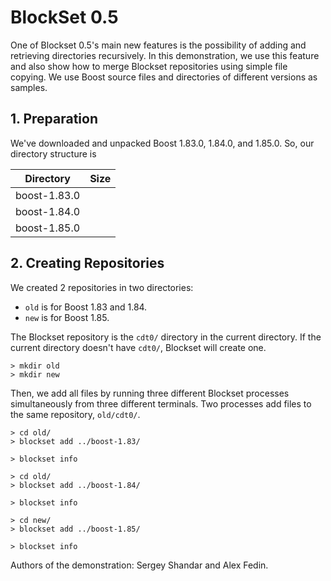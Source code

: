 # BlockSet 0.5

One of Blockset 0.5's main new features is the possibility of adding and retrieving directories recursively. In this demonstration, we use this feature and also show how to merge Blockset repositories using simple file copying. We use Boost source files and directories of different versions as samples.

## 1. Preparation

We've downloaded and unpacked Boost 1.83.0, 1.84.0, and 1.85.0. So, our directory structure is

|Directory   |Size|
|------------|----|
|boost-1.83.0|    |
|boost-1.84.0|    |
|boost-1.85.0|    |

## 2. Creating Repositories

We created 2 repositories in two directories: 
- `old` is for Boost 1.83 and 1.84.
- `new` is for Boost 1.85.

The Blockset repository is the `cdt0/` directory in the current directory. If the current directory doesn't have `cdt0/`, Blockset will create one. 

```
> mkdir old
> mkdir new
```

Then, we add all files by running three different Blockset processes simultaneously from three different terminals. Two processes add files to the same repository, `old/cdt0/`. 

```
> cd old/
> blockset add ../boost-1.83/

> blockset info

```

```
> cd old/
> blockset add ../boost-1.84/

> blockset info

```

```
> cd new/
> blockset add ../boost-1.85/

> blockset info

```

Authors of the demonstration: Sergey Shandar and Alex Fedin.
